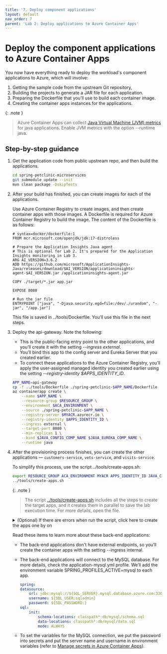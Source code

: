 ```yaml
---
title: '7. Deploy component applications'
layout: default
nav_order: 7
parent: 'Lab 2: Deploy applications to Azure Container Apps'
---
```


# Deploy the component applications to Azure Container Apps

You now have everything ready to deploy the workload's component applications to Azure, which will involve:

1.  Getting the sample code from the upstream Git repository,
1.  Building the projects to generate a JAR file for each application.
1.  Preparing the Dockerfile that you’ll use to build each container image.
1.  Creating the container apps instances for the applications.

{: .note }
> Azure Container Apps can collect [Java Virtual Machine (JVM) metrics](https://learn.microsoft.com/azure/container-apps/java-metrics) for java applications. Enable JVM metrics with the option --runtime java.

## Step-by-step guidance

1.  Get the application code from public upstream repo, and then build the applications.

    ```bash
    cd spring-petclinic-microservices
    git submodule update --init
    mvn clean package -DskipTests
    ```

1.  After your build has finished, you can create images for each of the applications.

    Use Azure Container Registry to create images, and then create container apps with those images. A Dockerfile is required for Azure Container Registry to build the image. The content of the Dockerfile is as follows:

    ```docker
    # syntax=docker/dockerfile:1
    FROM mcr.microsoft.com/openjdk/jdk:17-distroless

    # Prepare the Application Insights Java agent
    # This is optional for Lab 2. It's prepared for the Application Insights monitoring in Lab 3.
    ARG AI_VERSION=3.6.2
    ADD https://github.com/microsoft/ApplicationInsights-Java/releases/download/$AI_VERSION/applicationinsights-agent-$AI_VERSION.jar /applicationinsights-agent.jar

    COPY ./target/*.jar app.jar

    EXPOSE 8080

    # Run the jar file
    ENTRYPOINT ["java", "-Djava.security.egd=file:/dev/./urandom", "-jar", "/app.jar"]
    ```

    This file is saved in ../tools/Dockerfile. You’ll use this file in the next steps.

1.  Deploy the api-gateway. Note the following:
    - This is the public-facing entry point to the other applications, and you’ll create it with the setting *--ingress external*.
    - You’ll bind this app to the config server and Eureka Server that you created earlier.
    - To connect these applications to the Azure Container Registry, you’ll apply the user-assigned managed identity you created earlier using the setting *--registry-identity \$APPS_IDENTITY_ID*.

    ```bash
    APP_NAME=api-gateway
    cp -f ../tools/Dockerfile ./spring-petclinic-$APP_NAME/Dockerfile
    az containerapp create \
        --name $APP_NAME \
        --resource-group $RESOURCE_GROUP \
        --environment $ACA_ENVIRONMENT \
        --source ./spring-petclinic-$APP_NAME \
        --registry-server $MYACR.azurecr.io \
        --registry-identity $APPS_IDENTITY_ID \
        --ingress external \
        --target-port 8080 \
        --min-replicas 1 \
        --bind $JAVA_CONFIG_COMP_NAME $JAVA_EUREKA_COMP_NAME \
        --runtime java
    ```

1.  After the provisioning process finishes, you can create the other applications — `customers-service`, `vets-service`, and `visits-service`.

    To simplify this process, use the script ../tools/create-apps.sh:

    ```bash
    export RESOURCE_GROUP ACA_ENVIRONMENT MYACR APPS_IDENTITY_ID JAVA_CONFIG_COMP_NAME JAVA_EUREKA_COMP_NAME MYSQL_SERVER_NAME MYSQL_ADMIN_USERNAME MYSQL_ADMIN_PASSWORD
    ../tools/create-apps.sh
    ```

    {: .note }
    > The script [../tools/create-apps.sh](https://github.com/Azure-Samples/java-on-aca/blob/main/tools/create-apps.sh) includes all the steps to create the target apps, and it creates them in parallel to save the lab execution time. For more details, open the file.

    <details markdown="1">

    <summary>(Optional) If there are errors when run the script, click here to create the apps one by on</summary>

    ```bash
    PROFILE=mysql

    APP_NAME=customers-service
    cp -f ../tools/Dockerfile ./spring-petclinic-$APP_NAME/Dockerfile
    az containerapp create \
        --name $APP_NAME \
        --resource-group $RESOURCE_GROUP \
        --environment $ACA_ENVIRONMENT \
        --source ./spring-petclinic-$APP_NAME \
        --registry-server $MYACR.azurecr.io \
        --registry-identity $APPS_IDENTITY_ID \
        --ingress internal \
        --target-port 8080 \
        --min-replicas 1 \
        --env-vars SQL_SERVER=$MYSQL_SERVER_NAME SQL_USER=$MYSQL_ADMIN_USERNAME SQL_PASSWORD=secretref:sql-password SPRING_PROFILES_ACTIVE=$PROFILE \
        --secrets "sql-password=$MYSQL_ADMIN_PASSWORD" \
        --bind $JAVA_CONFIG_COMP_NAME $JAVA_EUREKA_COMP_NAME \
        --runtime java

    APP_NAME=vets-service
    cp -f ../tools/Dockerfile ./spring-petclinic-$APP_NAME/Dockerfile
    az containerapp create \
        --name $APP_NAME \
        --resource-group $RESOURCE_GROUP \
        --environment $ACA_ENVIRONMENT \
        --source ./spring-petclinic-$APP_NAME \
        --registry-server $MYACR.azurecr.io \
        --registry-identity $APPS_IDENTITY_ID \
        --ingress internal \
        --target-port 8080 \
        --min-replicas 1 \
        --env-vars SQL_SERVER=$MYSQL_SERVER_NAME SQL_USER=$MYSQL_ADMIN_USERNAME SQL_PASSWORD=secretref:sql-password SPRING_PROFILES_ACTIVE=$PROFILE \
        --secrets "sql-password=$MYSQL_ADMIN_PASSWORD" \
        --bind $JAVA_CONFIG_COMP_NAME $JAVA_EUREKA_COMP_NAME \
        --runtime java

    APP_NAME=visits-service
    cp -f ../tools/Dockerfile ./spring-petclinic-$APP_NAME/Dockerfile
    az containerapp create \
        --name $APP_NAME \
        --resource-group $RESOURCE_GROUP \
        --environment $ACA_ENVIRONMENT \
        --source ./spring-petclinic-$APP_NAME \
        --registry-server $MYACR.azurecr.io \
        --registry-identity $APPS_IDENTITY_ID \
        --ingress internal \
        --target-port 8080 \
        --min-replicas 1 \
        --env-vars SQL_SERVER=$MYSQL_SERVER_NAME SQL_USER=$MYSQL_ADMIN_USERNAME SQL_PASSWORD=secretref:sql-password SPRING_PROFILES_ACTIVE=$PROFILE \
        --secrets "sql-password=$MYSQL_ADMIN_PASSWORD" \
        --bind $JAVA_CONFIG_COMP_NAME $JAVA_EUREKA_COMP_NAME \
        --runtime java
    ```

    </details>

    Read these items to learn more about these back-end applications:

    - The back-end applications don't have external endpoints, so you’ll create the container apps with the setting --ingress internal.
    - The back-end applications will connect to the MySQL database. For more details, check the application-mysql.yml profile. We’ll add the environment variable SPRING_PROFILES_ACTIVE=mysql to each app.

        ```yml
        spring:
        datasource:
            url: jdbc:mysql://${SQL_SERVER}.mysql.database.azure.com:3306/petclinic?useSSL=true
            username: ${SQL_USER:sqladmin}
            password: ${SQL_PASSWORD:}
        sql:
            init:
                schema-locations: classpath*:db/mysql/schema.sql
                data-locations: classpath*:db/mysql/data.sql
                mode: ALWAYS
        ```

    - To set the variables for the MySQL connection, we put the password into secrets and put the server name and username in environment variables (refer to [Manage secrets in Azure Container Apps](https://learn.microsoft.com/en-us/azure/container-apps/manage-secrets)).
